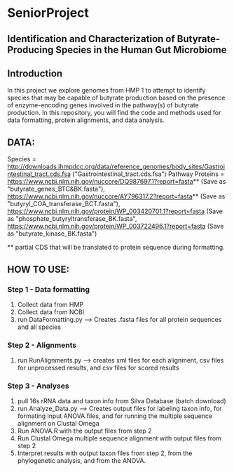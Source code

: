 # SeniorProject
## Identification and Characterization of Butyrate-Producing Species in the Human Gut Microbiome

## Introduction
In this project we explore genomes from HMP 1 to attempt to identify species that may be capable of butyrate production based on the presence of enzyme-encoding genes involved in the pathway(s) of butyrate production. In this repository, you will find the code and methods used for data formatting, protein alignments, and data analysis.

## DATA:
Species = http://downloads.ihmpdcc.org/data/reference_genomes/body_sites/Gastrointestinal_tract.cds.fsa ("Gastrointestinal_tract.cds.fsa")
Pathway Proteins = https://www.ncbi.nlm.nih.gov/nuccore/DQ987697.1?report=fasta** (Save as "butyrate_genes_BTC&BK.fasta"), 
https://www.ncbi.nlm.nih.gov/nuccore/AY796317.2?report=fasta** (Save as "butyryl_COA_transferase_BCT.fasta"), https://www.ncbi.nlm.nih.gov/protein/WP_003420701.1?report=fasta (Save as "phosphate_butyryltransferase_BK.fasta", https://www.ncbi.nlm.nih.gov/protein/WP_003722496.1?report=fasta (Save as "butyrate_kinase_BK.fasta")

** partial CDS that will be translated to protein sequence during formatting.

## HOW TO USE:
### Step 1 - Data formatting
1. Collect data from HMP
2. Collect data from NCBI
3. run DataFormatting.py --> Creates .fasta files for all protein sequences and all species

### Step 2 - Alignments
1. run RunAlignments.py --> creates xml files for each alignment, csv files for unprocessed results, and csv files for scored results

### Step 3 - Analyses
1. pull 16s rRNA data and taxon info from Silva Database (batch download)
2. run Analyze_Data.py --> Creates output files for labeling taxon info, for formating input ANOVA files, and for running the multiple sequence alignment on Clustal Omega
3. Run ANOVA.R with the output files from step 2
4. Run Clustal Omega multiple sequence alignment with output files from step 2
5. Interpret results with output taxon files from step 2, from the phylogenetic analysis, and from the ANOVA.
